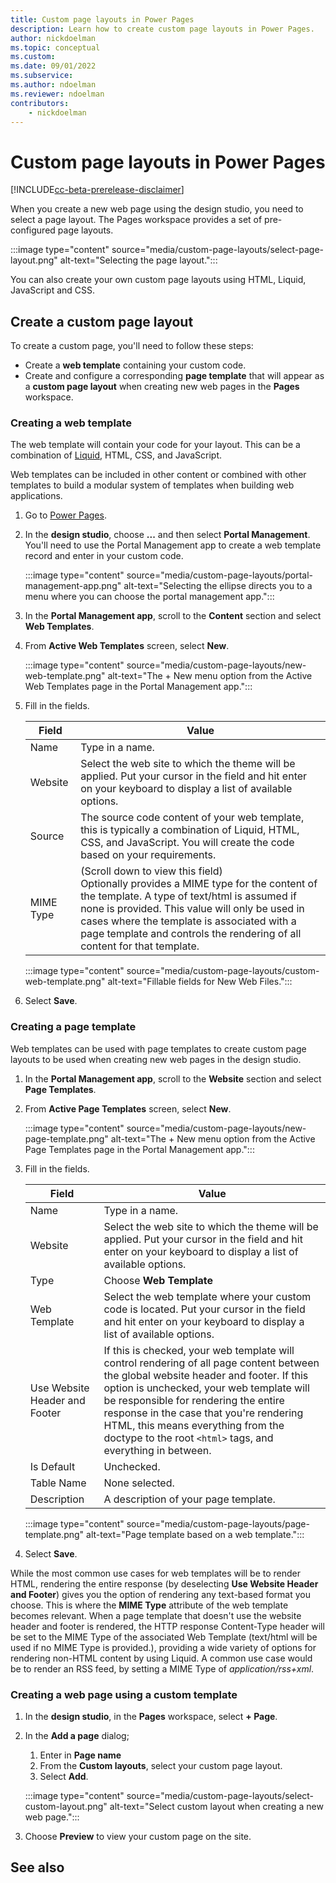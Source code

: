 ```yaml
---
title: Custom page layouts in Power Pages
description: Learn how to create custom page layouts in Power Pages.
author: nickdoelman
ms.topic: conceptual
ms.custom: 
ms.date: 09/01/2022
ms.subservice:
ms.author: ndoelman
ms.reviewer: ndoelman
contributors:
    - nickdoelman
---
```


# Custom page layouts in Power Pages

[!INCLUDE[cc-beta-prerelease-disclaimer](../includes/cc-beta-prerelease-disclaimer.md)]

When you create a new web page using the design studio, you need to select a page layout. The Pages workspace provides a set of pre-configured page layouts.

:::image type="content" source="media/custom-page-layouts/select-page-layout.png" alt-text="Selecting the page layout.":::

You can also create your own custom page layouts using HTML, Liquid, JavaScript and CSS.

## Create a custom page layout

To create a custom page, you'll need to follow these steps:

- Create a **web template** containing your custom code.
- Create and configure a corresponding **page template** that will appear as a **custom page layout** when creating new web pages in the **Pages** workspace.

### Creating a web template

The web template will contain your code for your layout. This can be a combination of [Liquid](liquid-overview.md), HTML, CSS, and JavaScript. 

Web templates can be included in other content or combined with other templates to build a modular system of templates when building web applications.

1. Go to [Power Pages](https://make.powerpages.microsoft.com/).

1. In the **design studio**, choose **...** and then select **Portal Management**. You'll need to use the Portal Management app to create a web template record and enter in your custom code.

    :::image type="content" source="media/custom-page-layouts/portal-management-app.png" alt-text="Selecting the ellipse directs you to a menu where you can choose the portal management app.":::

1. In the **Portal Management app**, scroll to the **Content** section and select **Web Templates**.

1. From **Active Web Templates** screen, select **New**.

    :::image type="content" source="media/custom-page-layouts/new-web-template.png" alt-text="The + New menu option from the Active Web Templates page in the Portal Management app.":::

1. Fill in the fields. 

    |Field  |Value  |
    |---------|---------|
    | Name | Type in a name. |
    | Website | Select the web site to which the theme will be applied. Put your cursor in the field and hit enter on your keyboard to display a list of available options. |
    |Source  | The source code content of your web template, this is typically a combination of Liquid, HTML, CSS, and JavaScript. You will create the code based on your requirements. |
    | MIME Type | (Scroll down to view this field)</br>Optionally provides a MIME type for the content of the template. A type of text/html is assumed if none is provided. This value will only be used in cases where the template is associated with a page template and controls the rendering of all content for that template.  |

    :::image type="content" source="media/custom-page-layouts/custom-web-template.png" alt-text="Fillable fields for New Web Files.":::

1. Select **Save**.

### Creating a page template

Web templates can be used with page templates to create custom page layouts to be used when creating new web pages in the design studio.

1. In the **Portal Management app**, scroll to the **Website** section and select **Page Templates**.

1. From **Active Page Templates** screen, select **New**.

    :::image type="content" source="media/custom-page-layouts/new-page-template.png" alt-text="The + New menu option from the Active Page Templates page in the Portal Management app.":::

1. Fill in the fields. 


    |Field  |Value  |
    |---------|---------|
    | Name | Type in a name. |
    | Website | Select the web site to which the theme will be applied. Put your cursor in the field and hit enter on your keyboard to display a list of available options. |
    | Type | Choose **Web Template** |
    | Web Template | Select the web template where your custom code is located. Put your cursor in the field and hit enter on your keyboard to display a list of available options. |
    | Use Website Header and Footer | If this is checked, your web template will control rendering of all page content between the global website header and footer. If this option is unchecked, your web template will be responsible for rendering the entire response in the case that you're rendering HTML, this means everything from the doctype to the root `<html>` tags, and everything in between. |
    | Is Default | Unchecked. |
    | Table Name | None selected. |
    | Description | A description of your page template. |

    :::image type="content" source="media/custom-page-layouts/page-template.png" alt-text="Page template based on a web template.":::

1. Select **Save**.

While the most common use cases for web templates will be to render HTML, rendering the entire response (by deselecting **Use Website Header and Footer**) gives you the option of rendering any text-based format you choose. This is where the **MIME Type** attribute of the web template becomes relevant. When a page template that doesn't use the website header and footer is rendered, the HTTP response Content-Type header will be set to the MIME Type of the associated Web Template (text/html will be used if no MIME Type is provided.), providing a wide variety of options for rendering non-HTML content by using Liquid. A common use case would be to render an RSS feed, by setting a MIME Type of *application/rss+xml*.

### Creating a web page using a custom template

1. In the **design studio**, in the **Pages** workspace, select **+ Page**.

1. In the **Add a page** dialog;
    1. Enter in **Page name** 
    1. From the **Custom layouts**, select your custom page layout.
    1. Select **Add**.

    :::image type="content" source="media/custom-page-layouts/select-custom-layout.png" alt-text="Select custom layout when creating a new web page.":::

1. Choose **Preview** to view your custom page on the site.

## See also
